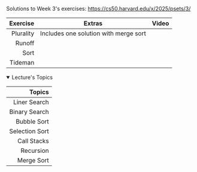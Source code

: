 Solutions to Week 3's exercises: https://cs50.harvard.edu/x/2025/psets/3/


|    Exercise    |                       Extras                       | Video |
|---------------:|----------------------------------------------------|-------|
| Plurality      | Includes one solution with merge sort              ||
| Runoff         |                                                    ||
| Sort           |                                                    ||
| Tideman        |                                                    ||

<details open>
<summary>Lecture's Topics</summary>
  
| Topics                 |
|-----------------------:|
| Liner Search           | 
| Binary Search          |
| Bubble Sort            |
| Selection Sort         |
| Call Stacks            |
| Recursion              |
| Merge Sort             |

</details>
